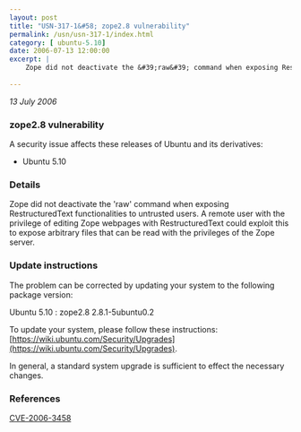 ```yaml
---
layout: post
title: "USN-317-1&#58; zope2.8 vulnerability"
permalink: /usn/usn-317-1/index.html
category: [ ubuntu-5.10]
date: 2006-07-13 12:00:00
excerpt: |
    Zope did not deactivate the &#39;raw&#39; command when exposing RestructuredText functionalities to untrusted users. A remote user with the privilege of editing Zope webpages with RestructuredText could exploit this to expose arbitrary files that can be read with the privileges of the Zope server.
    
--- 
```

 
 

*13 July 2006*

### zope2.8 vulnerability

A security issue affects these releases of Ubuntu and its derivatives:

* Ubuntu 5.10

### Details

Zope did not deactivate the &#39;raw&#39; command when exposing RestructuredText functionalities to untrusted users. A remote user with the privilege of editing Zope webpages with RestructuredText could exploit this to expose arbitrary files that can be read with the privileges of the Zope server.

### Update instructions

The problem can be corrected by updating your system to the following package version:

Ubuntu 5.10
 : zope2.8 <span>2.8.1-5ubuntu0.2</span>

To update your system, please follow these instructions: [https://wiki.ubuntu.com/Security/Upgrades](https://wiki.ubuntu.com/Security/Upgrades).

In general, a standard system upgrade is sufficient to effect the necessary changes.

### References

 
 [CVE-2006-3458](http://people.ubuntu.com/~ubuntu-security/cve/CVE-2006-3458)
 

